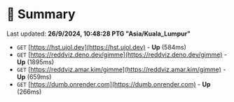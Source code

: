 # 📖 Summary
Last updated: **26/9/2024, 10:48:28 PTG "Asia/Kuala_Lumpur"**

- `GET` [https://hst.ujol.dev](https://hst.ujol.dev) - **Up** (584ms)
- `GET` [https://reddviz.deno.dev/gimme](https://reddviz.deno.dev/gimme) - **Up** (1895ms)
- `GET` [https://reddviz.amar.kim/gimme](https://reddviz.amar.kim/gimme) - **Up** (659ms)
- `GET` [https://dumb.onrender.com](https://dumb.onrender.com) - **Up** (266ms)
